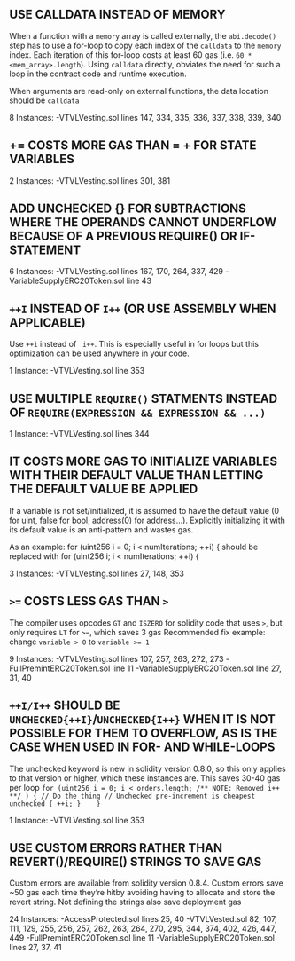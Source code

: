 ## USE CALLDATA INSTEAD OF MEMORY

When a function with a `memory` array is called externally, the `abi.decode()` step has to use a for-loop to copy each index of the `calldata` to the `memory` index. Each iteration of this for-loop costs at least 60 gas (i.e. `60 * <mem_array>.length`). Using `calldata` directly, obviates the need for such a loop in the contract code and runtime execution.

When arguments are read-only on external functions, the data location should be `calldata`

8 Instances:
-VTVLVesting.sol lines 147, 334, 335, 336, 337, 338, 339, 340


## <X> += <Y> COSTS MORE GAS THAN <X> = <X> + <Y> FOR STATE VARIABLES

2 Instances:
-VTVLVesting.sol lines 301, 381


## ADD UNCHECKED {} FOR SUBTRACTIONS WHERE THE OPERANDS CANNOT UNDERFLOW BECAUSE OF A PREVIOUS REQUIRE() OR IF-STATEMENT

6 Instances:
-VTVLVesting.sol lines 167, 170, 264, 337, 429
-VariableSupplyERC20Token.sol line 43

## `++I` INSTEAD OF `I++` (OR USE ASSEMBLY WHEN APPLICABLE)

Use `++i` instead of ` i++`. This is especially useful in for loops but this optimization can be used anywhere in your code. 

1 Instance:
-VTVLVesting.sol line 353 

## USE MULTIPLE `REQUIRE()` STATMENTS INSTEAD OF `REQUIRE(EXPRESSION && EXPRESSION && ...)`

1 Instance:
-VTVLVesting.sol lines 344

## IT COSTS MORE GAS TO INITIALIZE VARIABLES WITH THEIR DEFAULT VALUE THAN LETTING THE DEFAULT VALUE BE APPLIED

If a variable is not set/initialized, it is assumed to have the default value (0 for uint, false for bool, address(0) for address…). Explicitly initializing it with its default value is an anti-pattern and wastes gas.

As an example: for (uint256 i = 0; i < numIterations; ++i) { should be replaced with for (uint256 i; i < numIterations; ++i) {

3 Instances:
-VTVLVesting.sol lines 27, 148, 353


## `>=` COSTS LESS GAS THAN `>`

The compiler uses opcodes `GT` and `ISZERO` for solidity code that uses `>`, but only requires `LT` for `>=`, which saves 3 gas
Recommended fix example: change `variable > 0` to `variable >= 1`

9 Instances:
-VTVLVesting.sol lines 107, 257, 263, 272, 273
-FullPremintERC20Token.sol line 11
-VariableSupplyERC20Token.sol line 27, 31, 40

## `++I/I++` SHOULD BE `UNCHECKED{++I}`/`UNCHECKED{I++}` WHEN IT IS NOT POSSIBLE FOR THEM TO OVERFLOW, AS IS THE CASE WHEN USED IN FOR- AND WHILE-LOOPS

The unchecked keyword is new in solidity version 0.8.0, so this only applies to that version or higher, which these instances are. This saves 30-40 gas per loop
`
   for (uint256 i = 0; i < orders.length; /** NOTE: Removed i++ **/ ) {
           // Do the thing
           // Unchecked pre-increment is cheapest
           unchecked { ++i; }   
}  `

1 Instance:
-VTVLVesting.sol line 353






## USE CUSTOM ERRORS RATHER THAN REVERT()/REQUIRE() STRINGS TO SAVE GAS
Custom errors are available from solidity version 0.8.4. Custom errors save ~50 gas each time they’re hitby avoiding having to allocate and store the revert string. Not defining the strings also save deployment gas

24 Instances:
-AccessProtected.sol lines 25, 40
-VTVLVested.sol 82, 107, 111, 129, 255, 256, 257, 262, 263, 264, 270, 295, 344, 374, 402, 426, 447, 449
-FullPremintERC20Token.sol line 11
-VariableSupplyERC20Token.sol lines 27, 37, 41

